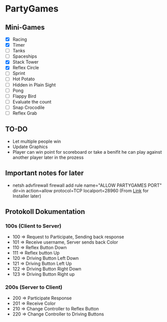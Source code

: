 # PartyGames
## Mini-Games
- [x] Racing
- [x] Timer
- [ ] Tanks
- [ ] Spaceships
- [x] Stack Tower
- [x] Reflex Circle
- [ ] Sprint
- [ ] Hot Potato
- [ ] Hidden in Plain Sight
- [ ] Pong
- [ ] Flappy Bird
- [ ] Evaluate the count
- [ ] Snap Crocodile
- [ ] Reflex Grab

## TO-DO
- Let multiple people win
- Update Graphics
- Player can win point for scoreboard or take a benifit he can play against another player later in the prozess 

## Important notes for later
- netsh advfirewall firewall add rule name="ALLOW PARTYGAMES PORT" dir=in action=allow protocol=TCP localport=28960 (From [Link](https://techexpert.tips/de/windows-de/windows-oeffnen-eines-ports-auf-der-firewall-mithilfe-der-befehlszeile/) for Installer later)

## Protokoll Dokumentation
### 100s (Client to Server)
- 100 => Request to Participate, Sending back response
- 101 => Receive username, Server sends back Color
- 110 => Reflex Button Down
- 111 => Reflex button Up
- 120 => Driving Button Left Down
- 121 => Driving Button Left Up
- 122 => Driving Button Right Down
- 123 => Driving Button Right up
### 200s (Server to Client)
- 200 => Participate Response
- 201 => Receive Color
- 210 => Change Controller to Reflex Button
- 220 => Change Controller to Driving Buttons
